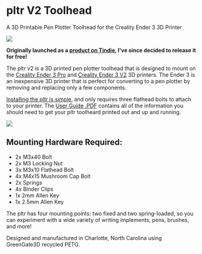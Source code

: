 # pltr V2 Toolhead
A 3D Printable Pen Plotter Toolhead for the Creality Ender 3 3D Printer

![](https://user-images.githubusercontent.com/46334898/128649957-7d06d25b-531f-4710-9f95-27e0e3231868.jpeg)


**Originally launched as a [product on Tindie](https://www.tindie.com/products/andrew_sink/pltr-v2-pen-plotter-toolhead/), I've since decided to release it for free!**

The pltr v2 is a 3D printed pen plotter toolhead that is designed to mount on the [Creality Ender 3 Pro](https://amzn.to/37qF5zg) and [Creality Ender 3 V2](https://amzn.to/3s4fB4s) 3D printers. The Ender 3 is an inexpensive 3D printer that is perfect for converting to a pen plotter by removing and replacing only a few components.

[Installing the pltr is simple](https://youtu.be/c1Wo9KkZKNQ), and only requires three flathead bolts to attach to your printer. The [User Guide .PDF](https://github.com/AndrewSink/pltr/blob/main/pltr%20v2%20User%20Guide%20Rev%20C.2.pdf) contains all of the information you should need to get your pltr toolheard printed out and up and running.

![](https://user-images.githubusercontent.com/46334898/128649924-20f4fdde-0154-433b-928d-fcd76984723f.jpeg)

## Mounting Hardware Required:

- 2x M3x40 Bolt
- 2x M3 Locking Nut
- 3x M3x10 Flathead Bolt
- 4x M4x15 Mushroom Cap Bolt
- 2x Springs
- 4x Binder Clips
- 1x 2mm Allen Key
- 1x 2.5mm Allen Key

The pltr has four mounting points: two fixed and two spring-loaded, so you can experiment with a wide variety of writing implements, pens, brushes, and more!

Designed and manufactured in Charlotte, North Carolina using GreenGate3D recycled PETG.
